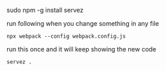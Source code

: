 
sudo npm -g install servez



run following when you change something in any file

```
npx webpack --config webpack.config.js

```

run this once and it will keep showing the new code

```
servez .
```